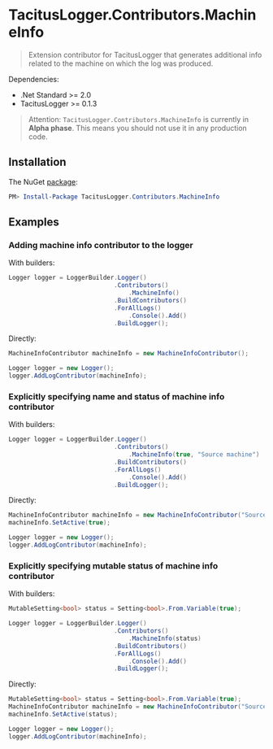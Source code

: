 # TacitusLogger.Contributors.MachineInfo

> Extension contributor for TacitusLogger that generates additional info related to the machine on which the log was produced.
 
Dependencies:  
* .Net Standard >= 2.0  
* TacitusLogger >= 0.1.3 
  
> Attention: `TacitusLogger.Contributors.MachineInfo` is currently in **Alpha phase**. This means you should not use it in any production code.

## Installation

The NuGet <a href="https://www.nuget.org/packages/TacitusLogger.Contributors.MachineInfo" target="_blank">package</a>:

```powershell
PM> Install-Package TacitusLogger.Contributors.MachineInfo
```

## Examples

### Adding machine info contributor to the logger
With builders:
```cs
Logger logger = LoggerBuilder.Logger()
                             .Contributors()
                                 .MachineInfo()
                             .BuildContributors()
                             .ForAllLogs()
                                 .Console().Add()
                             .BuildLogger();
```
Directly:
```cs
MachineInfoContributor machineInfo = new MachineInfoContributor(); 

Logger logger = new Logger();
logger.AddLogContributor(machineInfo); 
```
### Explicitly specifying name and status of machine info contributor
With builders:
```cs
Logger logger = LoggerBuilder.Logger()
                             .Contributors()
                                 .MachineInfo(true, "Source machine")
                             .BuildContributors()
                             .ForAllLogs()
                                 .Console().Add()
                             .BuildLogger();
```
Directly:
```cs
MachineInfoContributor machineInfo = new MachineInfoContributor("Source machine");
machineInfo.SetActive(true);

Logger logger = new Logger();
logger.AddLogContributor(machineInfo);
``` 
### Explicitly specifying mutable status of machine info contributor
With builders:
```cs
MutableSetting<bool> status = Setting<bool>.From.Variable(true);

Logger logger = LoggerBuilder.Logger()
                             .Contributors()
                                 .MachineInfo(status)
                             .BuildContributors()
                             .ForAllLogs()
                                 .Console().Add()
                             .BuildLogger();
```
Directly:
```cs
MutableSetting<bool> status = Setting<bool>.From.Variable(true); 
MachineInfoContributor machineInfo = new MachineInfoContributor("Source machine");
machineInfo.SetActive(status);

Logger logger = new Logger();
logger.AddLogContributor(machineInfo); 
``` 
